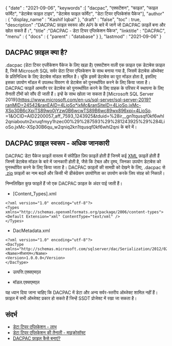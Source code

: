{
  "date" : "2021-09-06",
  "keywords" :[ "dacpac", "एक्सटेंशन", "फाइल", "फाइल फॉर्मेट", "डेटाबेस फाइल टाइप", "डेटाबेस फाइल फॉर्मेट", "डेटा टियर एप्लिकेशंस पैकेज"],
  "author" : {
    "display_name" : "Kashif Iqbal"
},
  "draft" : "false",
  "toc" : true,
  "description" :"DACPAC फ़ाइल स्वरूप और API के बारे में जानें जो DACPAC फ़ाइलें बना और खोल सकते हैं।",
  "title" :"DACPAC - डेटा टियर एप्लिकेशन पैकेज",
  "linktitle" : "DACPAC",
  "menu" : {
    "docs" : {
      "parent" : "database"
}
},
  "lastmod" : "2021-09-06"
}

## DACPAC फ़ाइल क्या है?

.dacpac (डेटा टियर एप्लीकेशन पैकेज के लिए खड़ा है) एक्सटेंशन वाली एक फ़ाइल एक डेटाबेस फ़ाइल है, जिसे Microsoft SQL सर्वर डेटा टियर एप्लिकेशन के साथ बनाया गया है, जिसमें डेटाबेस ऑब्जेक्ट के प्रतिनिधित्व के लिए डेटाबेस मॉडल शामिल है। चूंकि इसमें डेटाबेस का पूरा मॉडल होता है, इसलिए इसका उपयोग मॉडल में उपलब्ध विवरण से डेटाबेस को पुनर्स्थापित करने के लिए किया जाता है। DACPAC फाइलें आमतौर पर डेटाबेस को पुनर्स्थापित करने के लिए ग्राहक के परिसर में स्थापना के लिए तैनाती टीमों को सौंप दी जाती हैं। इन्हें के साथ खोला जा सकता है
[Microsoft SQL Server 2019](https://www.microsoft.com/en-us/sql-server/sql-server-2019?ranMID=24542&ranEAID=4LioSo*jxMc&ranSiteID=4LioSo.jxMc-XSp30B6cXpiTS89wo0jYzw0B6wcwTS89B6wc89wx896xpi=4LioSo. =1&OCID=AID2200057_aff_7593_1243925&tduid=%28ir__gn1tqusqf0kf6whl2qniaboutn2xruqfmyy1hzec00%29%287593%29%281243925%29%284LioSo.jxMc-XSp30B6qu_w2qniq2kn1tqusqf0kf6whl2qni के बारे में।

## DACPAC फ़ाइल स्वरूप - अधिक जानकारी

DACPAC डेटा पैकेज फ़ाइलें वास्तव में संपीड़ित ज़िप फ़ाइलें होती हैं जिनमें कई [XML](/hi/web/xml/) फ़ाइलें होती हैं जिनमें डेटाबेस मॉडल के बारे में जानकारी होती है, जैसे कि टेबल और दृश्य, जिनका उपयोग डेटाबेस को पुनर्स्थापित करने के लिए किया जाता है। DACPAC फ़ाइलों की सामग्री को देखने के लिए, .dacpac से [.zip](/hi/compression/zip/) फ़ाइलों का नाम बदलें और किसी भी डीकंप्रेसन उपयोगिता का उपयोग करके ज़िप संग्रह को निकालें।

निम्नलिखित कुछ फाइलें हैं जो एक DACPAC फ़ाइल के अंदर पाई जाती हैं।

* [Content_Types].xml
```
<?xml version="1.0" encoding="utf-8"?>
<Types
xmlns="http://schemas.openxmlformats.org/package/2006/content-types">
<Default Extension="xml" ContentType="text/xml" />
</Types>
```
* DacMetadata.xml

```
<?xml version="1.0" encoding="utf-8"?>
<DacType xmlns="http://schemas.microsoft.com/sqlserver/dac/Serialization/2012/02">
<Name>सीआरएम</Name>
<Version>1.0.0.0</Version>
</DacType>
```
* उत्पत्ति.एक्सएमएल

* मॉडल.एक्सएमएल

यह ध्यान दिया जाना चाहिए कि DACPAC में डेटा और अन्य सर्वर-स्तरीय ऑब्जेक्ट शामिल नहीं हैं। फ़ाइल में सभी ऑब्जेक्ट प्रकार हो सकते हैं जिन्हें SSDT प्रोजेक्ट में रखा जा सकता है।

## संदर्भ

* [डेटा टियर एप्लिकेशन - लाभ](https://learn.microsoft.com/en-us/sql/relational-databases/data-tier-applications/data-tier-applications?view=sql-server-ver15)
* [डेटा टियर एप्लिकेशन की तैनाती - माइक्रोसॉफ्ट](https://learn.microsoft.com/en-us/sql/relational-databases/data-tier-applications/deploy-a-data-tier-application)
* [DACPAC फ़ाइल कैसे बनाएं?](https://sqlplayer.net/2018/10/how-to-create-dacpac-file/)

